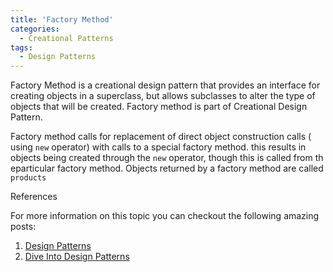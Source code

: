 ```yaml
---
title: 'Factory Method'
categories:
  - Creational Patterns
tags:
  - Design Patterns
---
```

Factory Method is a creational design pattern that provides an interface for creating objects in a superclass,
but allows subclasses to alter the type of objects that will be created. Factory method is part of Creational Design Pattern.

Factory method calls for replacement of direct object construction calls ( using `new` operator) with calls to a special factory method.
this results in objects being created through the `new` operator, though this is called from th eparticular factory method.
Objects returned by a factory method are called `products`

References

  For more information on this topic you can checkout the following amazing posts:
1. [Design Patterns](https://refactoring.guru/design-patterns)
2. [Dive Into Design Patterns](https://refactoring.guru/design-patterns/book)




